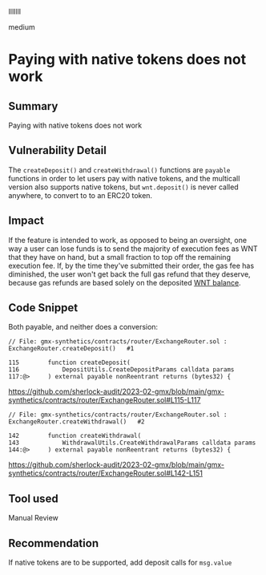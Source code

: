 IllIllI

medium

# Paying with native tokens does not work

## Summary

Paying with native tokens does not work

## Vulnerability Detail

The `createDeposit()` and `createWithdrawal()` functions are `payable` functions in order to let users pay with native tokens, and the multicall version also supports native tokens, but `wnt.deposit()` is never called anywhere, to convert to to an ERC20 token.


## Impact

If the feature is intended to work, as opposed to being an oversight, one way a user can lose funds is to send the majority of execution fees as WNT that they have on hand, but a small fraction to top off the remaining execution fee. If, by the time they've submitted their order, the gas fee has diminished, the user won't get back the full gas refund that they deserve, because gas refunds are based solely on the deposited [WNT balance](https://github.com/sherlock-audit/2023-02-gmx/blob/main/gmx-synthetics/contracts/withdrawal/WithdrawalUtils.sol#L118).


## Code Snippet

Both payable, and neither does a conversion:
```solidity
// File: gmx-synthetics/contracts/router/ExchangeRouter.sol : ExchangeRouter.createDeposit()   #1

115        function createDeposit(
116            DepositUtils.CreateDepositParams calldata params
117:@>     ) external payable nonReentrant returns (bytes32) {
```
https://github.com/sherlock-audit/2023-02-gmx/blob/main/gmx-synthetics/contracts/router/ExchangeRouter.sol#L115-L117

```solidity
// File: gmx-synthetics/contracts/router/ExchangeRouter.sol : ExchangeRouter.createWithdrawal()   #2

142        function createWithdrawal(
143            WithdrawalUtils.CreateWithdrawalParams calldata params
144:@>     ) external payable nonReentrant returns (bytes32) {
```
https://github.com/sherlock-audit/2023-02-gmx/blob/main/gmx-synthetics/contracts/router/ExchangeRouter.sol#L142-L151


## Tool used

Manual Review


## Recommendation

If native tokens are to be supported, add deposit calls for `msg.value`

